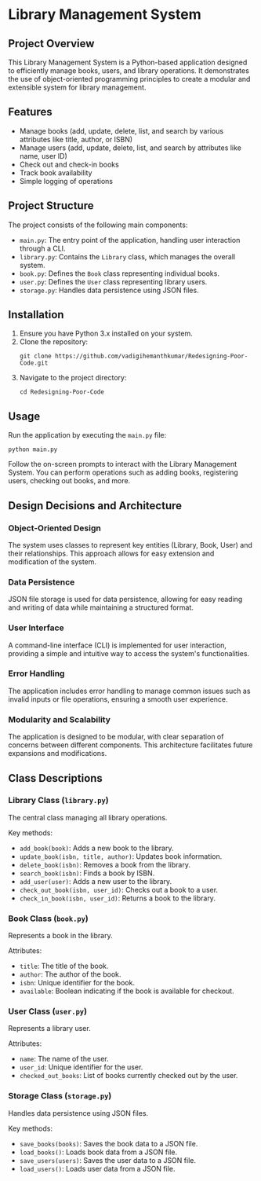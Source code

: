 # Library Management System

## Project Overview
This Library Management System is a Python-based application designed to efficiently manage books, users, and library operations. It demonstrates the use of object-oriented programming principles to create a modular and extensible system for library management.

## Features
- Manage books (add, update, delete, list, and search by various attributes like title, author, or ISBN)
- Manage users (add, update, delete, list, and search by attributes like name, user ID)
- Check out and check-in books
- Track book availability
- Simple logging of operations

## Project Structure
The project consists of the following main components:
- `main.py`: The entry point of the application, handling user interaction through a CLI.
- `library.py`: Contains the `Library` class, which manages the overall system.
- `book.py`: Defines the `Book` class representing individual books.
- `user.py`: Defines the `User` class representing library users.
- `storage.py`: Handles data persistence using JSON files.

## Installation
1. Ensure you have Python 3.x installed on your system.
2. Clone the repository:
   ```
   git clone https://github.com/vadigihemanthkumar/Redesigning-Poor-Code.git
   ```
3. Navigate to the project directory:
   ```
   cd Redesigning-Poor-Code
   ```

## Usage
Run the application by executing the `main.py` file:
```
python main.py
```
Follow the on-screen prompts to interact with the Library Management System. You can perform operations such as adding books, registering users, checking out books, and more.

## Design Decisions and Architecture

### Object-Oriented Design
The system uses classes to represent key entities (Library, Book, User) and their relationships. This approach allows for easy extension and modification of the system.

### Data Persistence
JSON file storage is used for data persistence, allowing for easy reading and writing of data while maintaining a structured format.

### User Interface
A command-line interface (CLI) is implemented for user interaction, providing a simple and intuitive way to access the system's functionalities.

### Error Handling
The application includes error handling to manage common issues such as invalid inputs or file operations, ensuring a smooth user experience.

### Modularity and Scalability
The application is designed to be modular, with clear separation of concerns between different components. This architecture facilitates future expansions and modifications.

## Class Descriptions

### Library Class (`library.py`)
The central class managing all library operations.

Key methods:
- `add_book(book)`: Adds a new book to the library.
- `update_book(isbn, title, author)`: Updates book information.
- `delete_book(isbn)`: Removes a book from the library.
- `search_book(isbn)`: Finds a book by ISBN.
- `add_user(user)`: Adds a new user to the library.
- `check_out_book(isbn, user_id)`: Checks out a book to a user.
- `check_in_book(isbn, user_id)`: Returns a book to the library.

### Book Class (`book.py`)
Represents a book in the library.

Attributes:
- `title`: The title of the book.
- `author`: The author of the book.
- `isbn`: Unique identifier for the book.
- `available`: Boolean indicating if the book is available for checkout.

### User Class (`user.py`)
Represents a library user.

Attributes:
- `name`: The name of the user.
- `user_id`: Unique identifier for the user.
- `checked_out_books`: List of books currently checked out by the user.

### Storage Class (`storage.py`)
Handles data persistence using JSON files.

Key methods:
- `save_books(books)`: Saves the book data to a JSON file.
- `load_books()`: Loads book data from a JSON file.
- `save_users(users)`: Saves the user data to a JSON file.
- `load_users()`: Loads user data from a JSON file.
